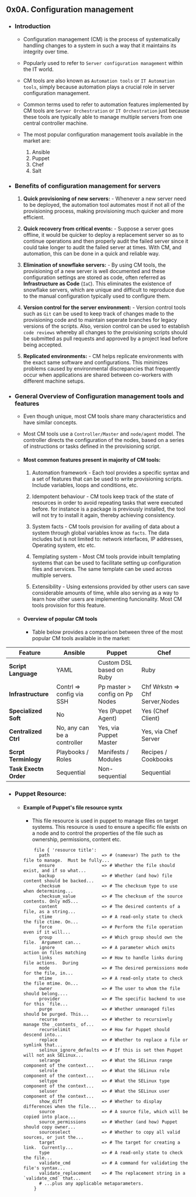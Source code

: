 ## 0x0A. Configuration management


- ### Introduction

	- Configuration management (CM) is the process of systematically handling changes to a system in such a way that it maintains its integrity over time.

	- Popularly used to  refer to `Server configuration management` within the IT world.

	- CM tools are also known as `Automation tools` or `IT Automation tools`, simply because automation plays a crucial role in server configuration management.

	- Common terms used to refer to automation features implemented by CM tools are `Server Orchestration` or `IT Orchestration` just because these tools are typically able to manage multiple servers from one central controller machine.

	- The most popular configuration management tools available in the market are:
	
		1. Ansible
		2. Puppet
		3. Chef
		4. Salt

- ### Benefits of configuration management for servers

	1. __Quick provisioning of new servers:__ - Whenever a new server need to be deployed, the automation tool automates most if not all of the provisioning process, making provisioning much quicker and more efficient.

	2. __Quick recovery from critical events:__ - Suppose a server goes offline, it would be quicker to deploy a  replacement server so as to continue operations and then properly audit the failed server since it could take longer to audit the failed server at times. With CM, and automation, this can be done in a quick and reliable way.

	3. __Elimination of snowflake servers:__ - By using CM tools, the provisioning of a new server is well documented and these configuration settings are stored as code, often referred as __Infrastructure as Code__ (`IaC`). This eliminates the existence of snowflake servers, which are unique and difficult to reproduce due to the manual configuration typically used to configure them.

	4. __Version control for the server environment:__ - Version control tools such as `Git` can be used to keep track of changes made to the provisioning code and to maintain seperate branches for legacy versions of the scripts. Also, version control can be used to establish `code reviews` whereby all changes to the provisioning scripts should be submitted as pull requests and approved by a project lead before being accepted. 

	5. __Replicated environments:__ - CM helps replicate environments with the exact same software and configurations. This minimizes problems caused by environmental discrepancies that frequently occur when applications are shared between co-workers with different machine setups.



- ### General Overview of Configuration management tools and features


	- Even though unique, most CM tools share many characteristics and have similar concepts.

	- Most CM tools use a `Controller/Master` and `node/agent` model. The controller directs the configuration of the nodes, based on a series of instructions or tasks defined in the provisioning script.



	- #### Most common features present in majority of CM tools:

		1. Automation framework - Each tool provides a specific syntax and a set of features that can be used to write provisioning scripts. Include variables, loops and conditions, etc.

		2. Idempotent behaviour - CM tools keep track of the state of resources in order to avoid repeating tasks that were executed before. for instance is a package is previously installed, the tool will not try to install it again, thereby achieving consistency.

		3. System facts - CM tools provision for availing of data  about a system through global variables know as `facts`. The data includes but is not limited to: network interfaces, IP addresses, Operating system, etc etc.

		4. Templating system - Most CM tools provide inbuilt templating systems that can be used to facilitate setting up configuration files and services. The same template can be used across multiple servers.

		5. Extensibility - Using extensions provided by other users can save considerable amounts of time, while also serving as a way to learn how other users are implementing funcionality. Most CM tools provision for this feature.

	- #### Overview of popular CM tools

		- Table below provides a comparison between three of the most popular CM tools available in the market:


| Feature             | Ansible                    | Puppet                           | Chef                          |
|---------------------|----------------------------|----------------------------------|-------------------------------|
| **Script Language** | YAML                       | Custom DSL based on Ruby         | Ruby                          |
| **Infrastructure**  | Contrl => config  via SSH  | Pp master > config on Pp Nodes   | Chf Wrkstn => Chf Server,Nodes|
| **Specialized Soft**| No                         | Yes (Puppet Agent)               | Yes (Chef Client)             |
| **Centralized Ctrl**| No, any can be a controller| Yes, via Puppet Master           | Yes, via Chef Server          |
| **Scrpt Terminlogy**| Playbooks / Roles          | Manifests / Modules              | Recipes / Cookbooks           |
| **Task Exectn Order**| Sequential                | Non-sequential                   | Sequential                    |





- ### Puppet Resource:

	- #### Example of Puppet's file resource syntx

		- This file resource is used in puppet to manage files on target systems. This resource is used to ensure a specific file exists on a node and to control the properties of the file such as ownership, permissions, content etc.


		```
			file { 'resource title':
 			  path                    => # (namevar) The path to the file to manage.  Must be fully...
			  ensure                  => # Whether the file should exist, and if so what...
			  backup                  => # Whether (and how) file content should be backed...
			  checksum                => # The checksum type to use when determining...
			  checksum_value          => # The checksum of the source contents. Only md5...
			  content                 => # The desired contents of a file, as a string...
			  ctime                   => # A read-only state to check the file ctime. On...
			  force                   => # Perform the file operation even if it will...
			  group                   => # Which group should own the file.  Argument can...
			  ignore                  => # A parameter which omits action on files matching 
			  links                   => # How to handle links during file actions.  During 
			  mode                    => # The desired permissions mode for the file, in...
			  mtime                   => # A read-only state to check the file mtime. On...
			  owner                   => # The user to whom the file should belong....
			  provider                => # The specific backend to use for this `file...
			  purge                   => # Whether unmanaged files should be purged. This...
			  recurse                 => # Whether to recursively manage the _contents_ of...
			  recurselimit            => # How far Puppet should descend into...
			  replace                 => # Whether to replace a file or symlink that...
			  selinux_ignore_defaults => # If this is set then Puppet will not ask SELinux...
			  selrange                => # What the SELinux range component of the context...
			  selrole                 => # What the SELinux role component of the context...
			  seltype                 => # What the SELinux type component of the context...
			  seluser                 => # What the SELinux user component of the context...
			  show_diff               => # Whether to display differences when the file...
			  source                  => # A source file, which will be copied into place...
			  source_permissions      => # Whether (and how) Puppet should copy owner...
			  sourceselect            => # Whether to copy all valid sources, or just the...
			  target                  => # The target for creating a link.  Currently...
			  type                    => # A read-only state to check the file...
			  validate_cmd            => # A command for validating the file's syntax...
			  validate_replacement    => # The replacement string in a `validate_cmd` that...
			  # ...plus any applicable metaparameters.
			}
		```
